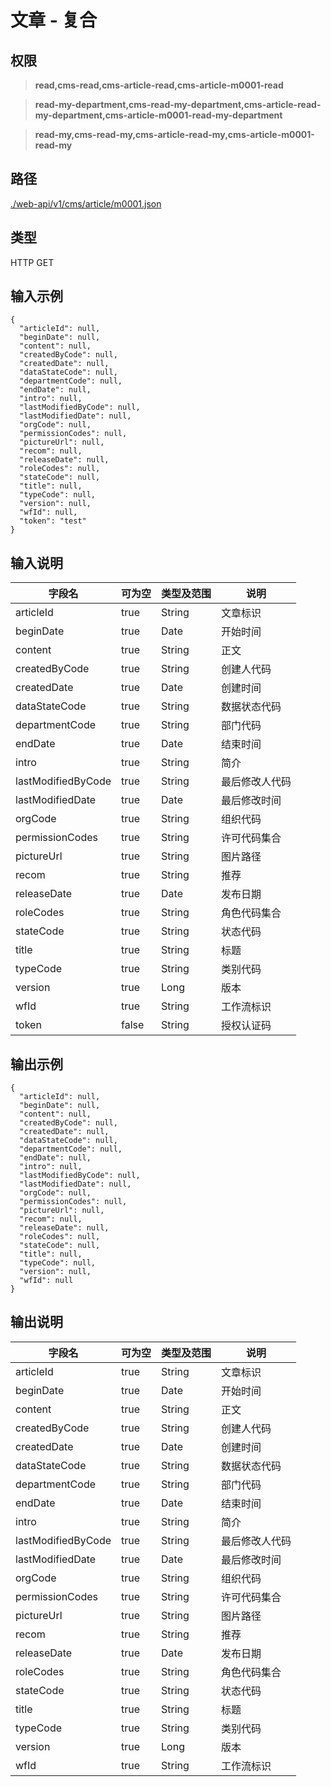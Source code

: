 # 文章 - 复合

## 权限

> **read,cms-read,cms-article-read,cms-article-m0001-read**

> **read-my-department,cms-read-my-department,cms-article-read-my-department,cms-article-m0001-read-my-department**

> **read-my,cms-read-my,cms-article-read-my,cms-article-m0001-read-my**

## 路径

[./web-api/v1/cms/article/m0001.json](./m0001.json)

## 类型

HTTP GET

## 输入示例

```
{
  "articleId": null,
  "beginDate": null,
  "content": null,
  "createdByCode": null,
  "createdDate": null,
  "dataStateCode": null,
  "departmentCode": null,
  "endDate": null,
  "intro": null,
  "lastModifiedByCode": null,
  "lastModifiedDate": null,
  "orgCode": null,
  "permissionCodes": null,
  "pictureUrl": null,
  "recom": null,
  "releaseDate": null,
  "roleCodes": null,
  "stateCode": null,
  "title": null,
  "typeCode": null,
  "version": null,
  "wfId": null,
  "token": "test"
}
```

## 输入说明

字段名|可为空|类型及范围|说明
---|---|---|---
articleId|true|String|文章标识
beginDate|true|Date|开始时间
content|true|String|正文
createdByCode|true|String|创建人代码
createdDate|true|Date|创建时间
dataStateCode|true|String|数据状态代码
departmentCode|true|String|部门代码
endDate|true|Date|结束时间
intro|true|String|简介
lastModifiedByCode|true|String|最后修改人代码
lastModifiedDate|true|Date|最后修改时间
orgCode|true|String|组织代码
permissionCodes|true|String|许可代码集合
pictureUrl|true|String|图片路径
recom|true|String|推荐
releaseDate|true|Date|发布日期
roleCodes|true|String|角色代码集合
stateCode|true|String|状态代码
title|true|String|标题
typeCode|true|String|类别代码
version|true|Long|版本
wfId|true|String|工作流标识
token|false|String|授权认证码

## 输出示例
```
{
  "articleId": null,
  "beginDate": null,
  "content": null,
  "createdByCode": null,
  "createdDate": null,
  "dataStateCode": null,
  "departmentCode": null,
  "endDate": null,
  "intro": null,
  "lastModifiedByCode": null,
  "lastModifiedDate": null,
  "orgCode": null,
  "permissionCodes": null,
  "pictureUrl": null,
  "recom": null,
  "releaseDate": null,
  "roleCodes": null,
  "stateCode": null,
  "title": null,
  "typeCode": null,
  "version": null,
  "wfId": null
}
```

## 输出说明

字段名|可为空|类型及范围|说明
---|---|---|---
articleId|true|String|文章标识
beginDate|true|Date|开始时间
content|true|String|正文
createdByCode|true|String|创建人代码
createdDate|true|Date|创建时间
dataStateCode|true|String|数据状态代码
departmentCode|true|String|部门代码
endDate|true|Date|结束时间
intro|true|String|简介
lastModifiedByCode|true|String|最后修改人代码
lastModifiedDate|true|Date|最后修改时间
orgCode|true|String|组织代码
permissionCodes|true|String|许可代码集合
pictureUrl|true|String|图片路径
recom|true|String|推荐
releaseDate|true|Date|发布日期
roleCodes|true|String|角色代码集合
stateCode|true|String|状态代码
title|true|String|标题
typeCode|true|String|类别代码
version|true|Long|版本
wfId|true|String|工作流标识
